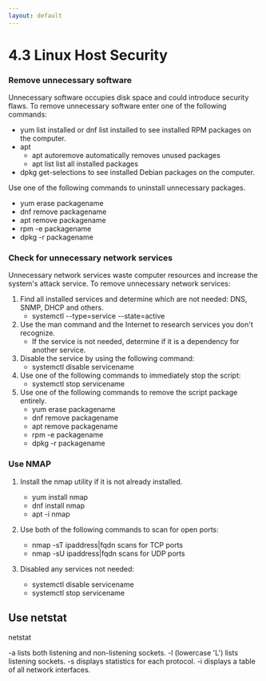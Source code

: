 ```yaml
---
layout: default
---
```


# 4.3 Linux Host Security

### Remove unnecessary software	
Unnecessary software occupies disk space and could introduce security flaws. To remove unnecessary software enter one of the following commands:

- yum list installed or dnf list installed to see installed RPM packages on the computer.
- apt
    - apt autoremove automatically removes unused packages
    - apt list list all installed packages
- dpkg get-selections to see installed Debian packages on the computer.

Use one of the following commands to uninstall unnecessary packages.
- yum erase packagename
- dnf remove packagename
- apt remove packagename
- rpm -e packagename
- dpkg -r packagename

### Check for unnecessary network services	
Unnecessary network services waste computer resources and increase the system's attack service. To remove unnecessary network services:

1. Find all installed services and determine which are not needed:  DNS, SNMP, DHCP and others.
    - systemctl --type=service --state=active
2. Use the man command and the Internet to research services you don't recognize.
    - If the service is not needed, determine if it is a dependency for another service.
3. Disable the service by using the following command:
    - systemctl disable servicename
4. Use one of the following commands to immediately stop the script:
    - systemctl stop servicename
5. Use one of the following commands to remove the script package entirely.
    - yum erase packagename
    - dnf remove packagename
    - apt remove packagename
    - rpm -e packagename
    - dpkg -r packagename

### Use NMAP

1. Install the nmap utility if it is not already installed.
    - yum install nmap
    - dnf install nmap
    - apt -i nmap

2. Use both of the following commands to scan for open ports:
    - nmap -sT ipaddress|fqdn scans for TCP ports
    - nmap -sU ipaddress|fqdn scans for UDP ports

3. Disabled any services not needed:
    - systemctl disable servicename
    - systemctl stop servicename

## Use netstat

netstat

-a lists both listening and non-listening sockets.
-l (lowercase 'L') lists listening sockets.
-s displays statistics for each protocol.
-i displays a table of all network interfaces.